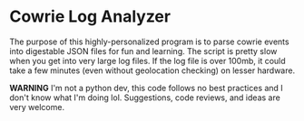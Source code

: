 # Cowrie Log Analyzer
The purpose of this highly-personalized program is to parse cowrie events into digestable JSON files for fun and learning. The script is pretty slow when you get into very large log files. If the log file is over 100mb, it could take a few minutes (even without geolocation checking) on lesser hardware.

**WARNING** I'm not a python dev, this code follows no best practices and I don't know what I'm doing lol. Suggestions, code reviews, and ideas are very welcome.
